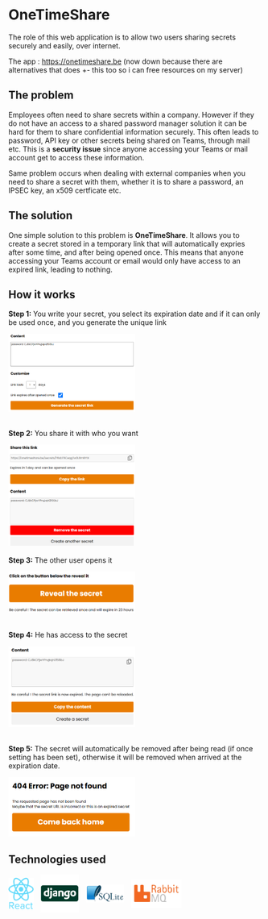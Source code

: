 # OneTimeShare
The role of this web application is to allow two users sharing secrets securely and easily, over internet.

The app : https://onetimeshare.be (now down because there are alternatives that does +- this too so i can free resources on my server)

## The problem

Employees often need to share secrets within a company. However if they do not have an access to a shared password manager solution it can be hard for them to share confidential information securely. This often leads to password, API key or other secrets being shared on Teams, through mail etc. This is a <b>security issue</b> since anyone accessing your Teams or mail account get to access these information.

Same problem occurs when dealing with external companies when you need to share a secret with them, whether it is to share a password, an IPSEC key, an x509 certficate etc.

## The solution

One simple solution to this problem is <b>OneTimeShare</b>. It allows you to create a secret stored in a temporary link that will automatically expries after some time, and after being opened once. This means that anyone accessing your Teams account or email would only have access to an expired link, leading to nothing.

## How it works

<b>Step 1:</b> You write your secret, you select its expiration date and if it can only be used once, and you generate the unique link

<img src="imagesMd/image.png" alt="Secret creation" width="50%"><br/><br/>

<b>Step 2:</b> You share it with who you want

<img src="imagesMd/image-1.png" alt="Secret sharing" width="50%"><br/><br/>
<b>Step 3:</b> The other user opens it

<img src="imagesMd/image-2.png" alt="Secret opened" width="50%"><br/><br/>

<b>Step 4:</b> He has access to the secret

<img src="imagesMd/image-3.png" alt="Secret read" width="50%"><br/><br/>


<b>Step 5:</b> The secret will automatically be removed after being read (if once setting has been set), otherwise it will be removed when arrived at the expiration date.
   
<img src="imagesMd/image-4.png" alt="Secret expired" width="50%">

## Technologies used
<div style="display: flex;flex-direction: row; align-items: center">
<img style="margin-right: 1em;" src="imagesMd/image-5.png" alt="React" width="10%">
<img style="margin-right: 1em;" src="imagesMd/image-6.png" alt="Django" width="15%">
<img style="margin-right: 1em;" src="imagesMd/image-8.png" alt="Django" width="15%">
<img  src="imagesMd/image-7.png" alt="Django" width="20%">
</div>
